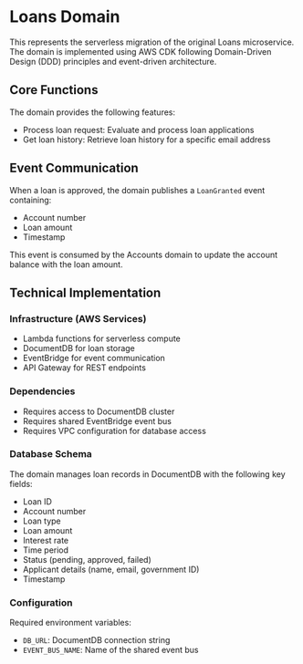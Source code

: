 # Loans Domain

This represents the serverless migration of the original Loans microservice. The domain is implemented using AWS CDK following Domain-Driven Design (DDD) principles and event-driven architecture.

## Core Functions

The domain provides the following features:
- Process loan request: Evaluate and process loan applications
- Get loan history: Retrieve loan history for a specific email address

## Event Communication

When a loan is approved, the domain publishes a `LoanGranted` event containing:
- Account number
- Loan amount
- Timestamp

This event is consumed by the Accounts domain to update the account balance with the loan amount.

## Technical Implementation

### Infrastructure (AWS Services)
- Lambda functions for serverless compute
- DocumentDB for loan storage
- EventBridge for event communication
- API Gateway for REST endpoints

### Dependencies
- Requires access to DocumentDB cluster
- Requires shared EventBridge event bus
- Requires VPC configuration for database access

### Database Schema
The domain manages loan records in DocumentDB with the following key fields:
- Loan ID
- Account number
- Loan type
- Loan amount
- Interest rate
- Time period
- Status (pending, approved, failed)
- Applicant details (name, email, government ID)
- Timestamp

### Configuration
Required environment variables:
- `DB_URL`: DocumentDB connection string
- `EVENT_BUS_NAME`: Name of the shared event bus